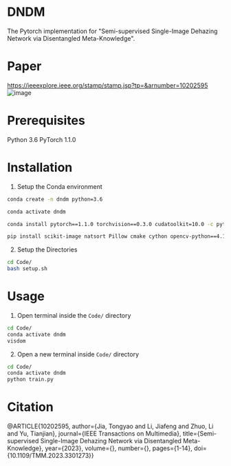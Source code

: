 # DNDM
The Pytorch implementation for "Semi-supervised Single-Image Dehazing Network via Disentangled Meta-Knowledge".

# Paper   
https://ieeexplore.ieee.org/stamp/stamp.jsp?tp=&arnumber=10202595
![image](https://github.com/dehazing/DNDM/assets/100458096/458b7df5-4794-41a8-b239-f70d1a1b02f9)

# Prerequisites
Python 3.6
PyTorch 1.1.0

# Installation

1. Setup the Conda environment
```bash
conda create -n dndm python=3.6
```
```bash
conda activate dndm
```
```bash
conda install pytorch==1.1.0 torchvision==0.3.0 cudatoolkit=10.0 -c pytorch
```
```bash
pip install scikit-image natsort Pillow cmake cython opencv-python==4.1.2.30 visdom
```

2. Setup the Directories 
```bash 
cd Code/
bash setup.sh
```

# Usage 

1. Open terminal inside the `Code/` directory
```bash
cd Code/
conda activate dndm
visdom
```

2. Open a new terminal inside `Code/` directory
```bash
cd Code/
conda activate dndm
python train.py 
```


# Citation
@ARTICLE{10202595,
  author={Jia, Tongyao and Li, Jiafeng and Zhuo, Li and Yu, Tianjian},
  journal={IEEE Transactions on Multimedia}, 
  title={Semi-supervised Single-Image Dehazing Network via Disentangled Meta-Knowledge}, 
  year={2023},
  volume={},
  number={},
  pages={1-14},
  doi={10.1109/TMM.2023.3301273}}
